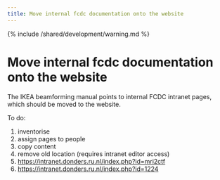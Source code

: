 ```yaml
---
title: Move internal fcdc documentation onto the website
---
```


{% include /shared/development/warning.md %}

# Move internal fcdc documentation onto the website

The IKEA beamforming manual points to internal FCDC intranet pages, which should be moved to the website.

To do:

1.  inventorise
2.  assign pages to people
3.  copy content
4.  remove old location (requires intranet editor access)
5.  https://intranet.donders.ru.nl/index.php?id=mri2ctf
6.  https://intranet.donders.ru.nl/index.php?id=1224

